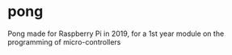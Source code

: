 # pong
Pong made for Raspberry Pi in 2019, for a 1st year module on the programming of micro-controllers
